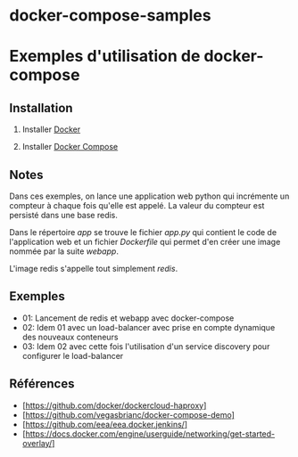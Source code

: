 # docker-compose-samples

Exemples d'utilisation de docker-compose
========================================

Installation
------------

1. Installer [Docker](https://docs.docker.com/engine/installation/)

1. Installer [Docker Compose](https://docs.docker.com/compose/install/)

Notes
-----

Dans ces exemples, on lance une application web python qui incrémente un
compteur à chaque fois qu'elle est appelé.
La valeur du compteur est persisté dans une base redis.

Dans le répertoire _app_ se trouve le fichier _app.py_ qui contient le code
de l'application web et un fichier _Dockerfile_ qui permet d'en créer une image
nommée par la suite _webapp_.

L'image redis s'appelle tout simplement _redis_.

Exemples
--------

* 01: Lancement de redis et webapp avec docker-compose
* 02: Idem 01 avec un load-balancer avec prise en compte dynamique des nouveaux
conteneurs
* 03: Idem 02 avec cette fois l'utilisation d'un service discovery pour
configurer le load-balancer

Références
----------

* [https://github.com/docker/dockercloud-haproxy]
* [https://github.com/vegasbrianc/docker-compose-demo]
* [https://github.com/eea/eea.docker.jenkins/]
* [https://docs.docker.com/engine/userguide/networking/get-started-overlay/]
